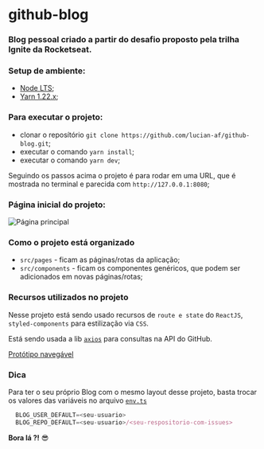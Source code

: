 # github-blog

### Blog pessoal criado a partir do desafio proposto pela trilha Ignite da Rocketseat.

### Setup de ambiente:
- [Node LTS](https://nodejs.org/dist/v16.17.1/node-v16.17.1-x64.msi);
- [Yarn 1.22.x](https://yarnpkg.com/);

### Para executar o projeto:
 - clonar o reposítório `git clone https://github.com/lucian-af/github-blog.git`;
 - executar o comando `yarn install`;
 - executar o comando `yarn dev`;
 
Seguindo os passos acima o projeto é para rodar em uma URL, que é mostrada no terminal e parecida com `http://127.0.0.1:8080`;

### Página inicial do projeto:

![Página principal](https://user-images.githubusercontent.com/65927348/196068293-836a982c-1ed7-4e18-b928-31593cf4fb5b.png)

### Como o projeto está organizado

- `src/pages` - ficam as páginas/rotas da aplicação;
- `src/components` - ficam os componentes genéricos, que podem ser adicionados em novas páginas/rotas;

### Recursos utilizados no projeto

Nesse projeto está sendo usado recursos de `route e state` do `ReactJS`, `styled-components` para estilização via `CSS`.

Está sendo usada a lib [`axios`](https://axios-http.com/docs/intro) para consultas na API do GitHub.

[Protótipo navegável](https://www.figma.com/proto/v90wWmmHXNoy8tcMDpQrpS/GitHub-Blog?node-id=0%3A1&viewport=723%2C-269%2C0.52&scaling=min-zoom&starting-point-node-id=2%3A1550)

### Dica

Para ter o seu próprio Blog com o mesmo layout desse projeto, basta trocar os valores das variáveis no arquivo [`env.ts`](https://github.com/lucian-af/github-blog/blob/main/.env)

```ts
  BLOG_USER_DEFAULT=<seu-usuario>
  BLOG_REPO_DEFAULT=<seu-usuario>/<seu-respositorio-com-issues>
```

**Bora lá ?!** 😎
